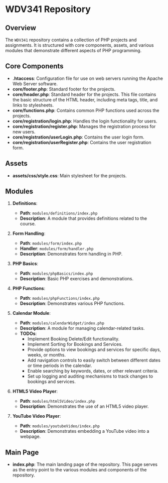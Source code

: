 # WDV341 Repository

## Overview
The `WDV341` repository contains a collection of PHP projects and assignments. It is structured with core components, assets, and various modules that demonstrate different aspects of PHP programming.

## Core Components
- **.htaccess**: Configuration file for use on web servers running the Apache Web Server software.
- **core/footer.php**: Standard footer for the projects.
- **core/header.php**: Standard header for the projects. This file contains the basic structure of the HTML header, including meta tags, title, and links to stylesheets.
- **core/functions.php**: Contains common PHP functions used across the projects.
- **core/registration/login.php**: Handles the login functionality for users.
- **core/registration/register.php**: Manages the registration process for new users.
- **core/registration/userLogin.php**: Contains the user login form.
- **core/registration/userRegister.php**: Contains the user registration form.

## Assets
- **assets/css/style.css**: Main stylesheet for the projects.

## Modules
1. **Definitions**:
   - **Path**: `modules/definitions/index.php`
   - **Description**: A module that provides definitions related to the course.

2. **Form Handling**:
   - **Path**: `modules/form/index.php`
   - **Handler**: `modules/form/handler.php`
   - **Description**: Demonstrates form handling in PHP.

3. **PHP Basics**:
   - **Path**: `modules/phpBasics/index.php`
   - **Description**: Basic PHP exercises and demonstrations.

4. **PHP Functions**:
   - **Path**: `modules/phpFunctions/index.php`
   - **Description**: Demonstrates various PHP functions.

5. **Calendar Module**:
   - **Path**: `modules/calendarWidget/index.php`
   - **Description**: A module for managing calendar-related tasks.
   - **TODOs**:
     - Implement Booking Delete/Edit functionality.
     - Implement Sorting for Bookings and Services.
     - Provide options to view bookings and services for specific days, weeks, or months.
     - Add navigation controls to easily switch between different dates or time periods in the calendar.
     - Enable searching by keywords, dates, or other relevant criteria.
     - Set up logging and auditing mechanisms to track changes to bookings and services.

6. **HTML5 Video Player**:
   - **Path**: `modules/html5Video/index.php`
   - **Description**: Demonstrates the use of an HTML5 video player.

7. **YouTube Video Player**:
   - **Path**: `modules/youtubeVideo/index.php`
   - **Description**: Demonstrates embedding a YouTube video into a webpage.

## Main Page
- **index.php**: The main landing page of the repository. This page serves as the entry point to the various modules and components of the repository.
